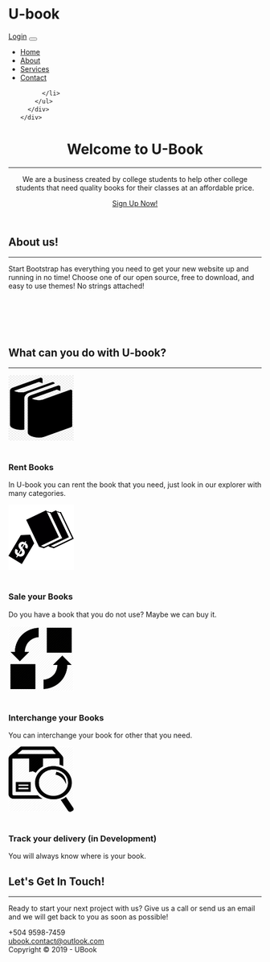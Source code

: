 # U-book

<!DOCTYPE html>
<html lang="en">

<head>

  <meta charset="utf-8">
  <meta name="viewport" content="width=device-width, initial-scale=1, shrink-to-fit=no">
  <meta name="description" content="">
  <meta name="author" content="">
  <title>U-Book</title>
  <link rel="icon" type="image/png" href="img/icons/home.ico"/>
  <!-- Font Awesome Icons -->
  <link href="vendor/fontawesome-free/css/all.min.css" rel="stylesheet" type="text/css">
  <!-- Google Fonts -->
  <link href="https://fonts.googleapis.com/css?family=Merriweather+Sans:400,700" rel="stylesheet">
  <link href='https://fonts.googleapis.com/css?family=Merriweather:400,300,300italic,400italic,700,700italic' rel='stylesheet' type='text/css'>
  <!-- Plugin CSS -->
  <link href="vendor/magnific-popup/magnific-popup.css" rel="stylesheet">
  <!-- Theme CSS - Includes Bootstrap -->
  <link href="css/creative.min.css" rel="stylesheet">
</head>
<body id="page-top">
  <!-- Navigation -->
  <nav class="navbar navbar-expand-lg navbar-light fixed-top py-3" id="mainNav">
    <div class="container">
        <a class="btn btn-primary btn-md js-scroll-trigger" href="vistas/login.php">Login</a>
      <button class="navbar-toggler navbar-toggler-right" type="button" data-toggle="collapse" data-target="#navbarResponsive" aria-controls="navbarResponsive" aria-expanded="false" aria-label="Toggle navigation">
        <span class="navbar-toggler-icon"></span>
      </button>
      <div class="collapse navbar-collapse" id="navbarResponsive">
        <ul class="navbar-nav ml-auto my-2 my-lg-0">
          <li class="nav-item">
            <a class="nav-link js-scroll-trigger" href="#home">Home</a>
          </li>
          <li class="nav-item">
            <a class="nav-link js-scroll-trigger" href="#about">About</a>
          </li>
          <li class="nav-item">
            <a class="nav-link js-scroll-trigger" href="#services">Services</a>
          </li>
          <li class="nav-item">
            <a class="nav-link js-scroll-trigger" href="#contact">Contact</a>
           
          </li>
        </ul>
      </div>
    </div>
  </nav>
  <!-- Masthead -->
  <header class="masthead">
    <div class="container h-100" id="home">
      <div class="row h-100 align-items-center justify-content-center text-center">
        <div class="col-lg-10 align-self-end">
          <h1 class="text-uppercase text-white font-weight-bold">Welcome to U-Book</h1>
          <hr class="divider my-4">
        </div>
        <div class="col-lg-8 align-self-baseline">
          <p class="text-white-75 font-weight-light mb-5">We are a business created by college students to help other college students that need quality books for their classes at an affordable price.</p>
          <a class="btn btn-primary btn-xl js-scroll-trigger" href="vistas/signup.php">Sign Up Now!</a>
        </div>
      </div>
    </div>
  </header>
<!-- About Section -->
  <section class="page-section bg-primary" id="about">
    <div class="container">
      <div class="row justify-content-center">
        <div class="col-lg-8 text-center">
          <h2 class="text-white mt-0">About us!</h2>
          <hr class="divider light my-4">
          <p class="text-white-50 mb-4">Start Bootstrap has everything you need to get your new website up and running in no time! Choose one of our open source, free to download, and easy to use themes! No strings attached!</p>
        <br><br><br><br>
        </div>
      </div>
    </div>
  </section>
  <!-- Services Section -->
  <section class="page-section" id="services">
    <div class="container">
      <h2 class="text-center mt-0">What can you do with U-book?</h2>
      <hr class="divider my-4">
      <div class="row">
        <div class="col-lg-3 col-md-6 text-center">
          <div class="mt-6">
            <img src="img/icons/rent.png" alt="rent" width="130" height="130">
            <br><br>
            <h3 class="h4 mb-2">Rent Books</h3>
            <p class="text-muted mb-0">In U-book you can rent the book that you need, just look in our explorer with many categories.</p>
          </div>
        </div>
        <div class="col-lg-3 col-md-6 text-center">
          <div class="mt-6">
            <img src="img/icons/sales.png" alt="rent" width="130" height="130">
            <br><br>
            <h3 class="h4 mb-2">Sale your Books</h3>
            <p class="text-muted mb-0">Do you have a book that you do not use? Maybe we can buy it.</p>
          </div>
        </div>
        <div class="col-lg-3 col-md-6 text-center">
          <div class="mt-6">
            <img src="img/icons/interchange.png" alt="rent" width="130" height="130">
            <br><br>
            <h3 class="h4 mb-2">Interchange your Books</h3>
            <p class="text-muted mb-0">You can interchange your book for other that you need.</p>
          </div>
        </div>
        <div class="col-lg-3 col-md-6 text-center">
          <div class="mt-6">
            <img src="img/icons/tracking.png" alt="rent" width="130" height="130">
            <br><br>
            <h3 class="h4 mb-2">Track your delivery (in Development)</h3>
            <p class="text-muted mb-0">You will always know where is your book.</p>
          </div>
        </div>
      </div>
    </div>
  </section>
<!-- About Section -->
<section class="page-section bg-primary" id="contact">
    <div class="container">
    <div class="row justify-content-center">
        <div class="col-lg-8 text-center">
          <h2 class="text-white mt-0">Let's Get In Touch!</h2>
          <hr class="divider my-4">
          <p class="text-white mt-0">Ready to start your next project with us? Give us a call or send us an email and we will get back to you as soon as possible!</p>
        </div>
      </div>
      <div class="row">
        <div class="col-lg-4 ml-auto text-center mb-5 mb-lg-0">
          <i class="fas fa-phone fa-3x mb-3 text-white mt-0"></i>
          <div class="text-white mt-0" >+504 9598-7459</div>
        </div>
        <div class="col-lg-4 mr-auto text-center ">
          <i class="fas fa-envelope fa-3x mb-3 text-white mt-0"></i>
          <!-- Make sure to change the email address in anchor text AND the link below! -->
          <a class="d-block text-white mt-0" href="mailto:contact@yourwebsite.com">ubook.contact@outlook.com</a>
        </div>
      </div>
    </div>
  </section>
 
  <!-- Footer -->
  <footer class="bg-light py-5">
    <div class="container">
      <div class="small text-center text-muted">Copyright &copy; 2019 - UBook</div>
    </div>
  </footer>
  <!-- Bootstrap core JavaScript -->
  <script src="vendor/jquery/jquery.min.js"></script>
  <script src="vendor/bootstrap/js/bootstrap.bundle.min.js"></script>
  <!-- Plugin JavaScript -->
  <script src="vendor/jquery-easing/jquery.easing.min.js"></script>
  <!-- Custom scripts for this template -->
  <script src="js/creative.min.js"></script>
</body>
</html>

